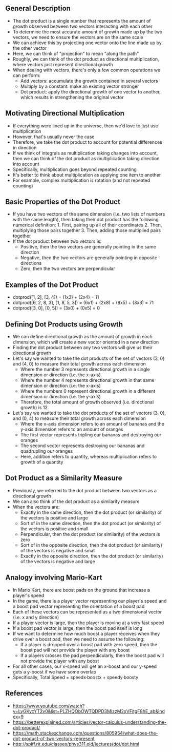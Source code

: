 ## General Description
- The dot product is a single number that represents the amount of growth observed between two vectors interacting with each other
- To determine the most accurate amount of growth made up by the two vectors, we need to ensure the vectors are on the same scale
- We can achieve this by projecting one vector onto the line made up by the other vector
- Here, we can think of "projection" to mean "along the path"
- Roughly, we can think of the dot product as directional multiplication, where vectors just represent directional growth
- When dealing with vectors, there's only a few common operations we can perform:
	- Add vectors: accumulate the growth contained in several vectors
	- Multiply by a constant: make an existing vector stronger
	- Dot product: apply the directional growth of one vector to another, which results in strengthening the original vector

## Motivating Directional Multiplication
- If everything were lined up in the universe, then we'd love to just use multiplication
- However, that's usually never the case
- Therefore, we take the dot product to account for potential differences in direction
- If we think of integrals as multiplication taking changes into account, then we can think of the dot product as multiplication taking direction into account
- Specifically, multiplication goes beyond repeated counting
- It's better to think about multiplication as applying one item to another
- For example, complex multiplication is rotation (and not repeated counting)

## Basic Properties of the Dot Product
- If you have two vectors of the same dimension (i.e. two lists of numbers with the same length), then taking their dot product has the following numerical definition:
        1. First, pairing up all of their coordinates
        2. Then, multiplying those pairs together
        3. Then, adding those multiplied pairs together
- If the dot product between two vectors is:
	- Positive, then the two vectors are generally pointing in the same direction
	- Negative, then the two vectors are generally pointing in opposite directions
	- Zero, then the two vectors are perpendicular

## Examples of the Dot Product
- dotprod([1, 2], [3, 4]) = (1x3) + (2x4) = 11
- dotprod([6, 2, 8, 3], [1, 8, 5, 3]) = (6x1) + (2x8) + (8x5) + (3x3) = 71
- dotprod([3, 0], [0, 5]) = (3x0) + (0x5) = 0

## Defining Dot Products using Growth
- We can define directional growth as the amount of growth in each dimension, which will create a new vector oriented in a new direction
- Finding the dot product between any two vectors will give us their directional growth
- Let's say we wanted to take the dot products of the set of vectors (3, 0) and (4, 0) to measure their total growth across each dimension
	- Where the number 3 represents directional growth in a single dimension or direction (i.e. the x-axis)
	- Where the number 4 represents directional growth in that same dimension or direction (i.e. the x-axis)
	- Where the numbers 0 represent directional growth in a different dimension or direction (i.e. the y-axis)
	- Therefore, the total amount of growth observed (i.e. directional growth) is 12
- Let's say we wanted to take the dot products of the set of vectors (3, 0), and (0, 4) to measure their total growth across each dimension
	- Where the x-axis dimension refers to an amount of bananas and the y-axis dimension refers to an amount of oranges
	- The first vector represents tripling our bananas and destroying our oranges
	- The second vector represents destroying our bananas and quadrupling our oranges
	- Here, addition refers to quantity, whereas multiplication refers to growth of a quantity

## Dot Product as a Similarity Measure
- Previously, we referred to the dot product between two vectors as a directional growth
- We can also think of the dot product as a similarity measure
- When the vectors are:
	- Exactly in the same direction, then the dot product (or similarity) of the vectors is positive and large
	- Sort of in the same direction, then the dot product (or similarity) of the vectors is positive and small
	- Perpendicular, then the dot product (or similarity) of the vectors is zero
	- Sort of in the opposite direction, then the dot product (or similarity) of the vectors is negative and small
	- Exactly in the opposite direction, then the dot product (or similarity) of the vectors is negative and large

## Analogy involving Mario-Kart
- In Mario Kart, there are boost pads on the ground that increase a player's speed
- In the game, there is a player vector representing our player's speed and a boost pad vector representing the orientation of a boost pad
- Each of these vectors can be represented as a two dimensional vector (i.e. x and y direction)
- If a player vector is large, then the player is moving at a very fast speed
- If a boost pad vector is large, then the boost pad itself is long
- If we want to determine how much boost a player receives when they drive over a boost pad, then we need to assume the following:
	- If a player is dropped over a boost pad with zero speed, then the boost pad will not provide the player with any boost
	- If a players crosses the pad perpendicularly, then the boost pad will not provide the player with any boost
- For all other cases, our x-speed will get an x-boost and our y-speed gets a y-boost if we have some overlap
- Specifically, Total Speed = speedx·boostx + speedy·boosty

## References
- https://www.youtube.com/watch?v=LyGKycYT2v0&list=PLZHQObOWTQDPD3MizzM2xVFitgF8hE_ab&index=9
- https://betterexplained.com/articles/vector-calculus-understanding-the-dot-product/
- https://math.stackexchange.com/questions/805954/what-does-the-dot-product-of-two-vectors-represent
- http://spiff.rit.edu/classes/phys311.old/lectures/dot/dot.html
